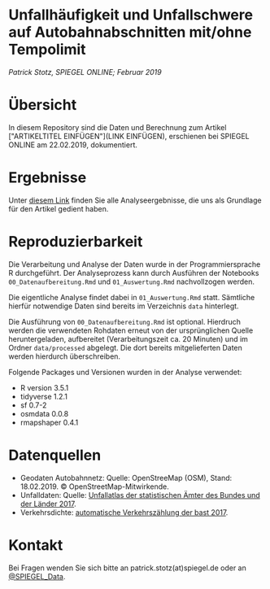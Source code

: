 # Unfallhäufigkeit und Unfallschwere auf Autobahnabschnitten mit/ohne Tempolimit

*Patrick Stotz, SPIEGEL ONLINE; Februar 2019*

# Übersicht
In diesem Repository sind die Daten und Berechnung zum Artikel ["ARTIKELTITEL EINFÜGEN"](LINK EINFÜGEN), erschienen bei SPIEGEL ONLINE am 22.02.2019, dokumentiert.

# Ergebnisse
Unter [diesem Link](https://spiegel-data.github.io/2019-02-tempolimit/01_Auswertung.html) finden Sie alle Analyseergebnisse, die uns als Grundlage für den Artikel gedient haben.

# Reproduzierbarkeit
Die Verarbeitung und Analyse der Daten wurde in der Programmiersprache R durchgeführt.
Der Analyseprozess kann durch Ausführen der Notebooks `00_Datenaufbereitung.Rmd` und `01_Auswertung.Rmd` nachvollzogen werden.

Die eigentliche Analyse findet dabei in  `01_Auswertung.Rmd` statt. Sämtliche hierfür notwendige Daten sind bereits im Verzeichnis  `data` hinterlegt.

Die Ausführung von `00_Datenaufbereitung.Rmd` ist optional. Hierdruch werden die verwendeten Rohdaten erneut von der ursprünglichen Quelle heruntergeladen, aufbereitet (Verarbeitungszeit ca. 20 Minuten) und im Ordner `data/processed` abgelegt. Die dort bereits mitgelieferten Daten werden hierdurch überschreiben. 

Folgende Packages und Versionen wurden in der Analyse verwendet:

* R version 3.5.1
* tidyverse 1.2.1
* sf 0.7-2
* osmdata 0.0.8
* rmapshaper 0.4.1

# Datenquellen
* Geodaten Autobahnnetz: Quelle: OpenStreeMap (OSM), Stand: 18.02.2019. © OpenStreetMap-Mitwirkende.
* Unfalldaten: Quelle: [Unfallatlas der statistischen Ämter des Bundes und der Länder 2017](https://unfallatlas.statistikportal.de/_opendata.html).
* Verkehrsdichte: [automatische Verkehrszählung der bast 2017](https://www.bast.de/BASt_2017/DE/Verkehrstechnik/Fachthemen/v2-verkehrszaehlung/Aktuell/zaehl_aktuell_node.html).

# Kontakt
Bei Fragen wenden Sie sich bitte an patrick.stotz(at)spiegel.de oder an [@SPIEGEL_Data](https://twitter.com/SPIEGEL_Data).
